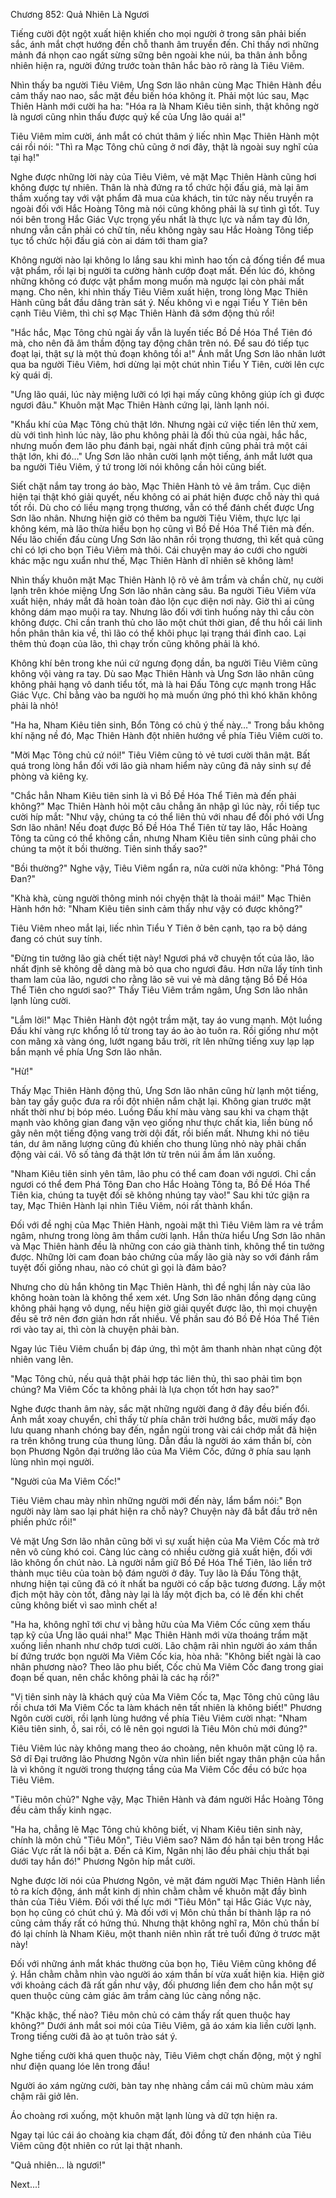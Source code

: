 




Chương 852: Quả Nhiên Là Ngươi




Tiếng cười đột ngột xuất hiện khiến cho mọi người ở trong sân phải biến sắc, ánh mắt chợt hướng đến chỗ thanh âm truyền đến. Chỉ thấy nơi những mảnh đá nhọn cao ngất sừng sững bên ngoài khe núi, ba thân ảnh bỗng nhiên hiện ra, người đứng trước toàn thân hắc bào rõ ràng là Tiêu Viêm.

Nhìn thấy ba người Tiêu Viêm, Ưng Sơn lão nhân cùng Mạc Thiên Hành đều cảm thấy nao nao, sắc mặt đều biến hóa không ít. Phải một lúc sau, Mạc Thiên Hành mới cười ha ha: "Hóa ra là Nham Kiêu tiên sinh, thật không ngờ là ngươi cũng nhìn thấu được quỷ kế của Ưng lão quái a!"

Tiêu Viêm mỉm cười, ánh mắt có chút thâm ý liếc nhìn Mạc Thiên Hành một cái rồi nói: "Thì ra Mạc Tông chủ cũng ở nơi đây, thật là ngoài suy nghĩ của tại hạ!"

Nghe được những lời này của Tiêu Viêm, vẻ mặt Mạc Thiên Hành cũng hơi không được tự nhiên. Thân là nhà đứng ra tổ chức hội đấu giá, mà lại âm thầm xuống tay với vật phẩm đã mua của khách, tin tức này nếu truyền ra ngoài đối với Hắc Hoàng Tông mà nói cũng không phải là sự tình gì tốt. Tuy nói bên trong Hắc Giác Vực trọng yếu nhất là thực lực và nắm tay đủ lớn, nhưng vẫn cần phải có chữ tín, nếu không ngày sau Hắc Hoàng Tông tiếp tục tổ chức hội đấu giá còn ai dám tới tham gia?

Không người nào lại không lo lắng sau khi mình hao tốn cả đống tiền để mua vật phẩm, rồi lại bị người ta cường hành cướp đoạt mất. Đến lúc đó, không những không có được vật phẩm mong muốn mà ngược lại còn phải mất mạng. Cho nên, khi nhìn thấy Tiêu Viêm xuất hiện, trong lòng Mạc Thiên Hành cũng bắt đầu dâng tràn sát ý. Nếu không vì e ngại Tiểu Y Tiên bên cạnh Tiêu Viêm, thì chỉ sợ Mạc Thiên Hành đã sớm động thủ rồi!

"Hắc hắc, Mạc Tông chủ ngài ấy vẫn là luyến tiếc Bồ Dề Hóa Thể Tiên đó mà, cho nên đã âm thầm động tay động chân trên nó. Để sau đó tiếp tục đoạt lại, thật sự là một thủ đoạn không tồi a!" Ánh mắt Ưng Sơn lão nhân lướt qua ba người Tiêu Viêm, hơi dừng lại một chút nhìn Tiểu Y Tiên, cười lên cực kỳ quái dị.

"Ưng lão quái, lúc này miệng lưỡi có lợi hại mấy cũng không giúp ích gì được ngươi đâu." Khuôn mặt Mạc Thiên Hành cứng lại, lành lạnh nói.

"Khẩu khí của Mạc Tông chủ thật lớn. Nhưng ngài cứ việc tiến lên thử xem, dù với tình hình lúc này, lão phu không phải là đối thủ của ngài, hắc hắc, nhưng muốn đem lão phu đánh bại, ngài nhất định cũng phải trả một cái thật lớn, khi đó…" Ưng Sơn lão nhân cười lạnh một tiếng, ánh mắt lướt qua ba người Tiêu Viêm, ý tứ trong lời nói không cần hỏi cũng biết.

Siết chặt nắm tay trong áo bào, Mạc Thiên Hành tỏ vẻ âm trầm. Cục diện hiện tại thật khó giải quyết, nếu không có ai phát hiện được chỗ này thì quá tốt rồi. Dù cho có liều mạng trọng thương, vẫn có thể đánh chết được Ưng Sơn lão nhân. Nhưng hiện giờ có thêm ba người Tiêu Viêm, thực lực lại không kém, mà lão thừa hiểu bọn họ cũng vì Bồ Đề Hóa Thể Tiên mà đến. Nếu lão chiến đấu cùng Ưng Sơn lão nhân rồi trọng thương, thì kết quả cũng chỉ có lợi cho bọn Tiêu Viêm mà thôi. Cái chuyện may áo cưới cho người khác mặc ngu xuẩn như thế, Mạc Thiên Hành dĩ nhiên sẽ không làm!

Nhìn thấy khuôn mặt Mạc Thiên Hành lộ rõ vẻ âm trầm và chần chừ, nụ cười lạnh trên khóe miệng Ưng Sơn lão nhân càng sâu. Ba người Tiêu Viêm vừa xuất hiện, nháy mắt đã hoàn toàn đảo lộn cục diện nơi này. Giờ thì ai cũng không dám mạo muội ra tay. Nhưng lão đối với tình huống này thì cầu còn không được. Chỉ cần tranh thủ cho lão một chút thời gian, để thu hồi cái linh hồn phân thân kia về, thì lão có thể khôi phục lại trạng thái đỉnh cao. Lại thêm thủ đoạn của lão, thì chạy trốn cũng không phải là khó.

Không khí bên trong khe núi cứ ngưng đọng dần, ba người Tiêu Viêm cũng không vội vàng ra tay. Dù sao Mạc Thiên Hành và Ưng Sơn lão nhân cũng không phải hạng vô danh tiểu tốt, mà là hai Đấu Tông cực mạnh trong Hắc Giác Vực. Chỉ bằng vào ba người họ mà muốn ứng phó thì khó khăn không phải là nhỏ!

"Ha ha, Nham Kiêu tiên sinh, Bổn Tông có chủ ý thế này…" Trong bầu không khí nặng nề đó, Mạc Thiên Hành đột nhiên hướng về phía Tiêu Viêm cười to.

"Mời Mạc Tông chủ cứ nói!" Tiêu Viêm cũng tỏ vẻ tươi cười thân mật. Bất quá trong lòng hắn đối với lão già nham hiểm này cũng đã nảy sinh sự đề phòng và kiêng kỵ.

"Chắc hẳn Nham Kiêu tiên sinh là vì Bồ Đề Hóa Thể Tiên mà đến phải không?" Mạc Thiên Hành hỏi một câu chẳng ăn nhập gì lúc này, rồi tiếp tục cười híp mắt: "Như vậy, chúng ta có thể liên thủ với nhau để đối phó với Ưng Sơn lão nhân! Nếu đoạt được Bồ Đề Hóa Thể Tiên từ tay lão, Hắc Hoàng Tông ta cũng có thể không cần, nhưng Nham Kiêu tiên sinh cũng phải cho chúng ta một ít bồi thường. Tiên sinh thấy sao?"

"Bồi thường?" Nghe vậy, Tiêu Viêm ngẩn ra, nửa cười nửa không: "Phá Tông Đan?"

"Khà khà, cùng người thông minh nói chyện thật là thoải mái!" Mạc Thiên Hành hớn hở: "Nham Kiêu tiên sinh cảm thấy như vậy có được không?"

Tiêu Viêm nheo mắt lại, liếc nhìn Tiểu Y Tiên ở bên cạnh, tạo ra bộ dáng đang có chút suy tính.

"Đừng tin tưởng lão già chết tiệt này! Ngươi phá vỡ chuyện tốt của lão, lão nhất định sẽ không dễ dàng mà bỏ qua cho ngươi đâu. Hơn nữa lấy tính tình tham lam của lão, ngươi cho rằng lão sẽ vui vẻ mà dâng tặng Bồ Đề Hóa Thể Tiên cho ngươi sao?" Thấy Tiêu Viêm trầm ngâm, Ưng Sơn lão nhân lạnh lùng cười.

"Lắm lời!" Mạc Thiên Hành đột ngột trầm mặt, tay áo vung mạnh. Một luồng Đấu khí vàng rực khổng lồ từ trong tay áo ào ào tuôn ra. Rồi giống như một con mãng xà vàng óng, lướt ngang bầu trời, rít lên những tiếng xuy lạp lạp bắn mạnh về phía Ưng Sơn lão nhân.

"Hừ!"

Thấy Mạc Thiên Hành động thủ, Ưng Sơn lão nhân cũng hừ lạnh một tiếng, bàn tay gầy guộc đưa ra rồi đột nhiên nắm chặt lại. Không gian trước mặt nhất thời như bị bóp méo. Luồng Đấu khí màu vàng sau khi va chạm thật mạnh vào không gian đang vặn vẹo giống như thực chất kia, liền bùng nổ gây nên một tiếng động vang trời dội đất, rồi biến mất. Nhưng khi nó tiêu tán, dư âm năng lượng cũng đủ khiến cho thung lũng nhỏ này phải chấn động vài cái. Vô số tảng đá thật lớn từ trên núi ầm ầm lăn xuống.

"Nham Kiêu tiên sinh yên tâm, lão phu có thể cam đoan với ngươi. Chỉ cần ngươi có thể đem Phá Tông Đan cho Hắc Hoàng Tông ta, Bồ Đề Hóa Thể Tiên kia, chúng ta tuyệt đối sẽ không nhúng tay vào!" Sau khi tức giận ra tay, Mạc Thiên Hành lại nhìn Tiêu Viêm, nói rất thành khẩn.

Đối với đề nghị của Mạc Thiên Hành, ngoài mặt thì Tiêu Viêm làm ra vẻ trầm ngâm, nhưng trong lòng âm thầm cười lạnh. Hắn thừa hiểu Ưng Sơn lão nhân và Mạc Thiên hành đều là những con cáo già thành tinh, không thể tin tưởng được. Những lời cam đoan bảo chứng của mấy lão già này so với đánh rắm tuyệt đối giống nhau, nào có chút gì gọi là đảm bảo?

Nhưng cho dù hắn không tin Mạc Thiên Hành, thì đề nghị lần này của lão không hoàn toàn là không thể xem xét. Ưng Sơn lão nhân đồng dạng cũng không phải hạng vô dụng, nếu hiện giờ giải quyết được lão, thì mọi chuyện đều sẽ trở nên đơn giản hơn rất nhiều. Về phần sau đó Bồ Đề Hóa Thể Tiên rơi vào tay ai, thì còn là chuyện phải bàn.

Ngay lúc Tiêu Viêm chuẩn bị đáp ứng, thì một âm thanh nhàn nhạt cũng đột nhiên vang lên.

"Mạc Tông chủ, nếu quả thật phải hợp tác liên thủ, thì sao phải tìm bọn chúng? Ma Viêm Cốc ta không phải là lựa chọn tốt hơn hay sao?"

Nghe được thanh âm này, sắc mặt những người đang ở đây đều biến đổi. Ánh mắt xoay chuyển, chỉ thấy từ phía chân trời hướng bắc, mười mấy đạo lưu quang nhanh chóng bay đến, ngắn ngủi trong vài cái chớp mắt đã hiện ra trên không trung của thung lũng. Dẫn đầu là người áo xám thần bí, còn bọn Phương Ngôn đại trưởng lão của Ma Viêm Cốc, đứng ở phía sau lạnh lùng nhìn mọi người.

"Người của Ma Viêm Cốc!"

Tiêu Viêm chau mày nhìn những người mới đến này, lẩm bẩm nói:" Bọn người này làm sao lại phát hiện ra chỗ này? Chuyện này đã bắt đầu trở nên phiền phức rồi!"

Vẻ mặt Ưng Sơn lão nhân cũng bởi vì sự xuất hiện của Ma Viêm Cốc mà trở nên vô cùng khó coi. Càng lúc càng có nhiều cường giả xuất hiện, đối với lão không ổn chút nào. Là người nắm giữ Bồ Đề Hóa Thể Tiên, lão liền trở thành mục tiêu của toàn bộ đám người ở đây. Tuy lão là Đấu Tông thật, nhưng hiện tại cũng đã có ít nhất ba người có cấp bậc tương đương. Lấy một địch một hãy còn tốt, đằng này lại là lấy một địch ba, có lẽ đến khi chết cũng không biết vì sao mình chết a!

"Ha ha, không nghĩ tới chư vị bằng hữu của Ma Viêm Cốc cũng xem thấu tạp kỹ của Ưng lão quái nha!" Mạc Thiên Hành mới vừa thoáng trầm mặt xuống liền nhanh như chớp tươi cười. Lão chậm rãi nhìn người áo xám thần bí đứng trước bọn người Ma Viêm Cốc kia, hòa nhã: "Không biết ngài là cao nhân phương nào? Theo lão phu biết, Cốc chủ Ma Viêm Cốc đang trong giai đoạn bế quan, nên chắc không phải là các hạ rồi?"

"Vị tiên sinh này là khách quý của Ma Viêm Cốc ta, Mạc Tông chủ cũng lâu rồi chưa tới Ma Viêm Cốc ta làm khách nên tất nhiên là không biết!" Phương Ngôn cười cười, rồi lạnh lùng hướng về phía Tiêu Viêm cười nhạt: "Nham Kiêu tiên sinh, ồ, sai rồi, có lẽ nên gọi ngươi là Tiêu Môn chủ mới đúng?"

Tiêu Viêm lúc này không mang theo áo choàng, nên khuôn mặt cũng lộ ra. Sở dĩ Đại trưởng lão Phương Ngôn vừa nhìn liền biết ngay thân phận của hắn là vì không ít người trong thượng tầng của Ma Viêm Cốc đều có bức họa Tiêu Viêm.

"Tiêu môn chủ?" Nghe vậy, Mạc Thiên Hành và đám người Hắc Hoàng Tông đều cảm thấy kinh ngạc.

"Ha ha, chẳng lẽ Mạc Tông chủ không biết, vị Nham Kiêu tiên sinh này, chính là môn chủ "Tiêu Môn", Tiêu Viêm sao? Năm đó hắn tại bên trong Hắc Giác Vực rất là nổi bật a. Đến cả Kim, Ngân nhị lão đều phải chịu thất bại dưới tay hắn đó!" Phương Ngôn híp mắt cười.

Nghe được lời nói của Phương Ngôn, vẻ mặt đám người Mạc Thiên Hành liền tỏ ra kích động, ánh mắt kinh dị nhìn chằm chằm về khuôn mặt đầy bình thản của Tiêu Viêm. Đối với thế lực mới "Tiêu Môn" tại Hắc Giác Vực này, bọn họ cũng có chút chú ý. Mà đối với vị Môn chủ thần bí thành lập ra nó cũng cảm thấy rất có hứng thú. Nhưng thật không nghĩ ra, Môn chủ thần bí đó lại chính là Nham Kiêu, một thanh niên nhìn rất trẻ tuổi đứng ở trươc mặt này!

Đối với những ánh mắt khác thường của bọn họ, Tiêu Viêm cũng không để ý. Hắn chằm chằm nhìn vào người áo xám thần bí vừa xuất hiện kia. Hiện giờ với khoảng cách đã rất gần như vậy, đối phương liền đem cho hắn một sự quen thuộc cùng cảm giác âm trầm càng lúc càng nồng nặc.

"Khặc khặc, thế nào? Tiêu môn chủ có cảm thấy rất quen thuộc hay không?" Dưới ánh mắt soi mói của Tiêu Viêm, gã áo xám kia liền cười lạnh. Trong tiếng cười đã ào ạt tuôn trào sát ý.

Nghe tiếng cười khá quen thuộc này, Tiêu Viêm chợt chấn động, một ý nghĩ như điện quang lóe lên trong đầu!

Người áo xám ngừng cười, bàn tay nhẹ nhàng cầm cái mũ chùm màu xám chậm rãi giở lên.

Áo choàng rơi xuống, một khuôn mặt lạnh lùng và dữ tợn hiện ra.

Ngay tại lúc cái áo choàng kia chạm đất, đôi đồng tử đen nhánh của Tiêu Viêm cũng đột nhiên co rút lại thật nhanh.

"Quả nhiên… là ngươi!"

Next...!




